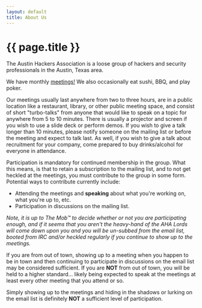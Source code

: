 ```yaml
---
layout: default
title: About Us
---
```


# {{ page.title }}

The Austin Hackers Association is a loose group of hackers and
security professionals in the Austin, Texas area.

We have monthly [meetings!][Meetings] We also occasionally eat sushi, BBQ, and play poker.

Our meetings usually last anywhere from two to three hours, are in a
public location like a restaurant, library, or other public meeting
space, and consist of short "turbo-talks" from anyone that would like
to speak on a topic for anywhere from 5 to 10 minutes. There is
usually a projector and screen if you wish to use a slide deck or
perform demos. If you wish to give a talk longer than 10 minutes,
please notify someone on the mailing list or before the meeting and
expect to talk last. As well, if you wish to give a talk about
recruitment for your company, come prepared to buy drinks/alcohol for
everyone in attendance.

Participation is mandatory for continued membership in the group. What
this means, is that to retain a subscription to the mailing list, and
to not get heckled at the meetings, you must contribute to the group
in some form. Potential ways to contribute currently include:

* Attending the meetings and **speaking** about what you're working on, what you're up to, etc.
* Participation in discussions on the mailing list.

*Note, it is up to The Mob™ to decide whether or not you are
participating enough, and if it seems that you aren't the heavy-hand
of the AHA Lords will come down upon you and you will be un-subbed from the
email list, booted from IRC and/or heckled regularly if you continue to show up to the
meetings.*

If you are from out of town, showing up to a meeting when you happen
to be in town and then continuing to participate in discussions on the
email list may be considered sufficient. If you are **NOT** from out of
town, you will be held to a higher standard… likely being expected to
speak at the meetings at least every other meeting that you attend or
so.

Simply showing up to the meetings and hiding in the shadows or lurking
on the email list is definitely **NOT** a sufficient level of
participation.

[Meetings]: meetings.md
